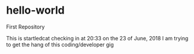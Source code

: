 # hello-world
First Repository 

This is startledcat checking in at 20:33 on the 23 of June, 2018
I am trying to get the hang of this coding/developer gig
